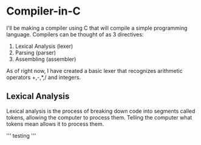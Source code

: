 # Compiler-in-C

I'll be making a compiler using C that will compile a simple programming language.
Compilers can be thought of as 3 directives:
1. Lexical Analysis (lexer)
2. Parsing (parser)
3. Assembling (assembler)

As of right now, I have created a basic lexer that recognizes arithmetic operators +,-,*,/ and integers.

## Lexical Analysis

Lexical analysis is the process of breaking down code into segments called tokens, allowing the computer to process them. Telling the computer what tokens mean allows it to process them.

''' testing '''



